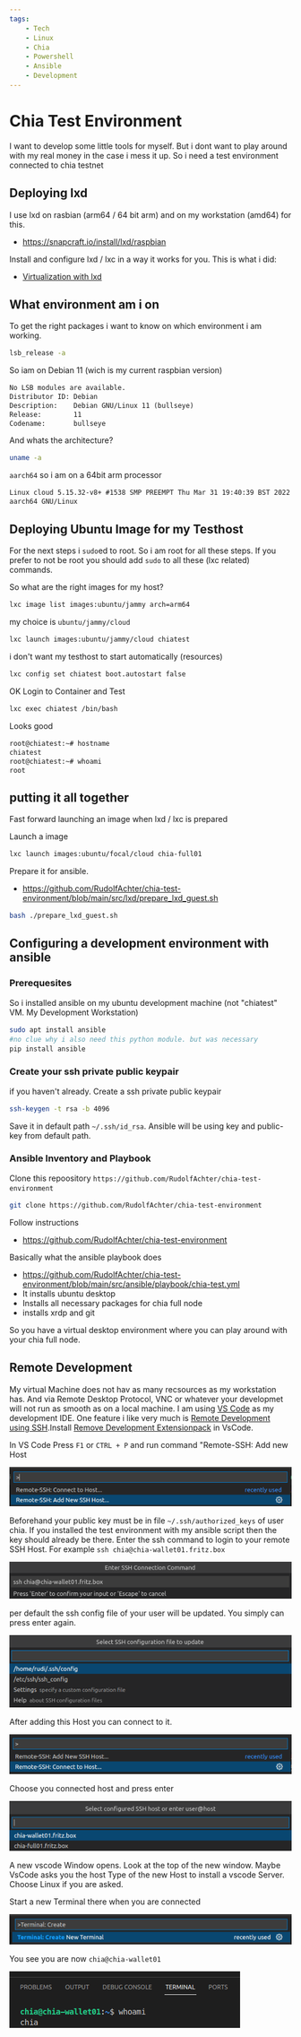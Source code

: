 ```yaml
---
tags:
    - Tech
    - Linux
    - Chia
    - Powershell
    - Ansible
    - Development
---
```


# Chia Test Environment

I want to develop some little tools for myself.
But i dont want to play around with my real money in the case i mess it up.
So i need a test environment connected to chia testnet

## Deploying lxd

I use lxd on rasbian (arm64 / 64 bit arm) and on my workstation (amd64) for this.

- <https://snapcraft.io/install/lxd/raspbian>

Install and configure lxd / lxc in a way it works for you. This is what i did:

- [Virtualization with lxd](virtualization_lxd.md)

## What environment am i on

To get the right packages i want to know on which environment i am working.

```bash
lsb_release -a
```

So iam on Debian 11 (wich is my current raspbian version)

```text
No LSB modules are available.
Distributor ID: Debian
Description:    Debian GNU/Linux 11 (bullseye)
Release:        11
Codename:       bullseye
```

And whats the architecture?

```bash
uname -a
```

`aarch64` so i am on a 64bit arm processor

```text
Linux cloud 5.15.32-v8+ #1538 SMP PREEMPT Thu Mar 31 19:40:39 BST 2022 aarch64 GNU/Linux
```

## Deploying Ubuntu Image for my Testhost

For the next steps i `sudo`ed to root. So i am root for all these steps.
If you prefer to not be root you should add `sudo` to all these (lxc related) commands.

So what are the right images for my host?

```bash
lxc image list images:ubuntu/jammy arch=arm64
```

my choice is `ubuntu/jammy/cloud`

```bash
lxc launch images:ubuntu/jammy/cloud chiatest
```

i don't want my testhost to start automatically (resources)

```bash
lxc config set chiatest boot.autostart false
```

OK Login to Container and Test

```bash
lxc exec chiatest /bin/bash
```

Looks good

```text
root@chiatest:~# hostname
chiatest
root@chiatest:~# whoami
root
```

## putting it all together

Fast forward launching an image when lxd / lxc is prepared

Launch a image

```bash
lxc launch images:ubuntu/focal/cloud chia-full01
```

Prepare it for ansible.

- <https://github.com/RudolfAchter/chia-test-environment/blob/main/src/lxd/prepare_lxd_guest.sh>

```bash
bash ./prepare_lxd_guest.sh
```


## Configuring a development environment with ansible

### Prerequesites

So i installed ansible on my ubuntu development machine (not "chiatest" VM. My Development Workstation)

```bash
sudo apt install ansible
#no clue why i also need this python module. but was necessary
pip install ansible
```

### Create your ssh private public keypair

if you haven't already. Create a ssh private public keypair

```bash
ssh-keygen -t rsa -b 4096
```

Save it in default path `~/.ssh/id_rsa`. Ansible will be using key and public-key from default path.


### Ansible Inventory and Playbook

Clone this repoository `https://github.com/RudolfAchter/chia-test-environment`

```bash
git clone https://github.com/RudolfAchter/chia-test-environment
```

Follow instructions

- <https://github.com/RudolfAchter/chia-test-environment>

Basically what the ansible playbook does

- <https://github.com/RudolfAchter/chia-test-environment/blob/main/src/ansible/playbook/chia-test.yml>
- It installs ubuntu desktop
- Installs all necessary packages for chia full node
- installs xrdp and git

So you have a virtual desktop environment where you can play around with your chia full node.

## Remote Development

My virtual Machine does not hav as many recsources as my workstation has. And via Remote Desktop Protocol, VNC or whatever your developmet will not run as smooth as on a local machine. I am using [VS Code](https://code.visualstudio.com/) as my development IDE. One feature i like very much is [Remote Development using SSH](https://code.visualstudio.com/docs/remote/ssh).Install [Remove Development Extensionpack](https://marketplace.visualstudio.com/items?itemName=ms-vscode-remote.vscode-remote-extensionpack) in VsCode.

In VS Code Press `F1` or `CTRL + P` and run command "Remote-SSH: Add new Host

![](2022-07-18-16-27-23.png)

Beforehand your public key must be in file `~/.ssh/authorized_keys` of user chia. If you installed the test environment with my ansible script then the key should already be there. Enter the ssh command to login to your remote SSH Host. For example `ssh chia@chia-wallet01.fritz.box`

![](2022-07-18-16-59-50.png)

per default the ssh config file of your user will be updated. You simply can press enter again.

![](2022-07-18-17-01-02.png)

After adding this Host you can connect to it.

![](2022-07-18-17-02-35.png)

Choose you connected host and press enter

![](2022-07-18-17-03-13.png)

A new vscode Window opens. Look at the top of the new window. Maybe VsCode asks you the host Type of the new Host to install a vscode Server. Choose Linux if you are asked.

Start a new Terminal there when you are connected

![](2022-07-18-17-04-33.png)

You see you are now `chia@chia-wallet01`

![](2022-07-18-17-06-16.png)



